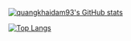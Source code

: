 [![quangkhaidam93's GitHub stats](https://khai-github-readme-stats.vercel.app/api?username=quangkhaidam93&count_private=true)](https://github.com/anuraghazra/github-readme-stats)

[![Top Langs](https://khai-github-readme-stats.vercel.app/api/top-langs/?username=quangkhaidam93&orgs=beautifulvoice&layout=compact)](https://github.com/anuraghazra/github-readme-stats)

